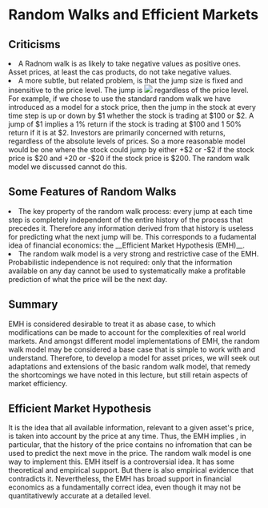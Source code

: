 <h1>Random Walks and Efficient Markets</h1>

<h2>Criticisms</h2>
<li>A Radnom walk is as likely to take negative values as positive ones. Asset prices, at least the cas products, do not take negative values.</li>
<li>A more subtle, but related problem, is that the jump size is fixed and insensitive to the price level. The jump is <img src="https://render.githubusercontent.com/render/math?math=X_{j} = \pm 1"> regardless of the price level. For example, if we chose to use the standard random walk we have introduced as a model for a stock price, then the jump in the stock at every time step is up or down by $1 whether the stock is trading at $100 or $2. A jump of $1 implies a 1% return if the stock is trading at $100 and 1 50% return if it is at $2. Investors are primarily concerned with returns, regardless of the absolute levels of prices. So a more reasonable model would be one where the stock could jump by either +$2 or -$2 if the stock price is $20 and +20 or -$20 if the stock price is $200. The random walk model we discussed cannot do this.</li>

<h2>Some Features of Random Walks</h2>
<li>The key property of the random walk process: every jump at each time step is completely independent of the entire history of the process that precedes it. Therefore any information derived from that history is useless for predicting what the next jump will be. This corresponds to a fudamental idea of financial economics: the __Efficient Market Hypothesis (EMH)__.</li>
<li>The random walk model is a very strong and restrictive case of the EMH. Probabilistic independence is not required: only that the information available on any day cannot be used to systematically make a profitable prediction of what the price will be the next day.</li>

<h2>Summary</h2>
EMH is considered desirable to treat it as abase case, to which modifications can be made to account for the complexities of real world markets. And amongst different model implementations of EMH, the random walk model may be considered a base case that is simple to work with and understand. Therefore, to develop a model for asset prices, we will seek out adaptations and extensions of the basic random walk model, that remedy the shortcomings we have noted in this lecture, but still retain aspects of market efficiency.

<h2>Efficient Market Hypothesis</h2>
It is the idea that all available information, relevant to a given asset's price, is taken into account by the price at any time. Thus, the EMH implies , in particular, that the history of the price contains no infromation that can be used to predict the next move in the price. The random walk model is one way to implement this. EMH itself is a controversial idea. It has some theoretical and empirical support. But there is also empirical evidence that contradicts it. Nevertheless, the EMH has broad support in financial economics as a fundamentally correct idea, even though it may not be quantitativewly accurate at a detailed level. 
